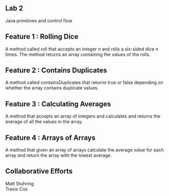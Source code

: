 ## Lab 2
Java primitives and control flow

## Feature 1 : Rolling Dice
A method called roll that accepts an integer n and rolls a six-sided dice n times. The method returns an array containing the values of the rolls.

## Feature 2 : Contains Duplicates
A method called containsDuplicates that returns true or false depending on whether the array contains duplicate values.

## Feature 3 : Calculating Averages
A method that accepts an array of integers and calculates and returns the average of all the values in the array.

## Feature 4 : Arrays of Arrays
A method that given an array of arrays calculate the average value for each array and return the array with the lowest average.

## Collaborative Efforts 
Matt Stuhring  
Travix Cox
